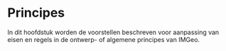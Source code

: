 # Principes

In dit hoofdstuk worden de voorstellen beschreven voor aanpassing van eisen en regels in de ontwerp- of algemene principes van IMGeo. 

